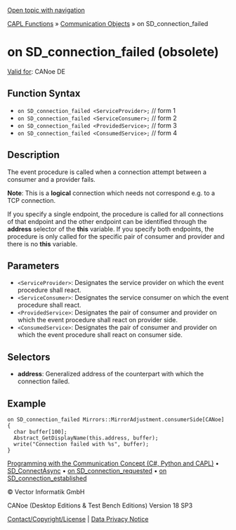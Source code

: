 [Open topic with navigation](../../../../../CANoeDEFamily.htm#Topics/CAPLFunctions/CommunicationObjects/EventProcedures/CAPLfunctionOnSDConnectionFailed.md)

[CAPL Functions](../../CAPLfunctions.md) » [Communication Objects](../CAPLfunctionsCOOverview.md) » on SD_connection_failed

# on SD_connection_failed (obsolete)

[Valid for](../../../Shared/FeatureAvailability.md): CANoe DE

## Function Syntax

- `on SD_connection_failed <ServiceProvider>;` // form 1
- `on SD_connection_failed <ServiceConsumer>;` // form 2
- `on SD_connection_failed <ProvidedService>;` // form 3
- `on SD_connection_failed <ConsumedService>;` // form 4

## Description

The event procedure is called when a connection attempt between a consumer and a provider fails.

**Note**: This is a **logical** connection which needs not correspond e.g. to a TCP connection.

If you specify a single endpoint, the procedure is called for all connections of that endpoint and the other endpoint can be identified through the **address** selector of the **this** variable. If you specify both endpoints, the procedure is only called for the specific pair of consumer and provider and there is no **this** variable.

## Parameters

- `<ServiceProvider>`: Designates the service provider on which the event procedure shall react.
- `<ServiceConsumer>`: Designates the service consumer on which the event procedure shall react.
- `<ProvidedService>`: Designates the pair of consumer and provider on which the event procedure shall react on provider side.
- `<ConsumedService>`: Designates the pair of consumer and provider on which the event procedure shall react on consumer side.

## Selectors

- **address**: Generalized address of the counterpart with which the connection failed.

## Example

```plaintext
on SD_connection_failed Mirrors::MirrorAdjustment.consumerSide[CANoe]
{
  char buffer[100];
  Abstract_GetDisplayName(this.address, buffer);
  write("Connection failed with %s", buffer);
}
```

[Programming with the Communication Concept (C#, Python and CAPL)](../../../CANoeCANalyzer/CommunicationConcept/Programming/CCP.md) • [SD_ConnectAsync](../Functions/CAPLfunctionSDConnectAsync.md) • [on SD_connection_requested](CAPLfunctionOnSDConnectionRequested.md) • [on SD_connection_established](CAPLfunctionOnSDConnectionEstablished.md)

© Vector Informatik GmbH

CANoe (Desktop Editions & Test Bench Editions) Version 18 SP3

[Contact/Copyright/License](../../../Shared/ContactCopyrightLicense.md) | [Data Privacy Notice](https://www.vector.com/int/en/company/get-info/privacy-policy/)